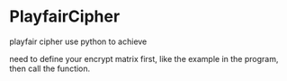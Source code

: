 # PlayfairCipher
playfair cipher use python to achieve

need to define your encrypt matrix first, like the example in the program, then call the function.
